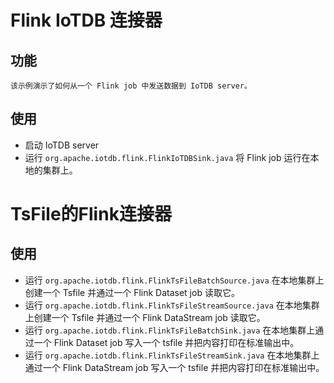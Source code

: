 <!--

    Licensed to the Apache Software Foundation (ASF) under one
    or more contributor license agreements.  See the NOTICE file
    distributed with this work for additional information
    regarding copyright ownership.  The ASF licenses this file
    to you under the Apache License, Version 2.0 (the
    "License"); you may not use this file except in compliance
    with the License.  You may obtain a copy of the License at
    
        http://www.apache.org/licenses/LICENSE-2.0
    
    Unless required by applicable law or agreed to in writing,
    software distributed under the License is distributed on an
    "AS IS" BASIS, WITHOUT WARRANTIES OR CONDITIONS OF ANY
    KIND, either express or implied.  See the License for the
    specific language governing permissions and limitations
    under the License.

-->

# Flink IoTDB 连接器

## 功能
```
该示例演示了如何从一个 Flink job 中发送数据到 IoTDB server。
```

## 使用

* 启动 IoTDB server
* 运行 `org.apache.iotdb.flink.FlinkIoTDBSink.java` 将 Flink job 运行在本地的集群上。

# TsFile的Flink连接器

## 使用

* 运行 `org.apache.iotdb.flink.FlinkTsFileBatchSource.java` 在本地集群上创建一个 Tsfile 并通过一个 Flink Dataset job 读取它。
* 运行 `org.apache.iotdb.flink.FlinkTsFileStreamSource.java` 在本地集群上创建一个 Tsfile 并通过一个 Flink DataStream job 读取它。
* 运行 `org.apache.iotdb.flink.FlinkTsFileBatchSink.java` 在本地集群上通过一个 Flink Dataset job 写入一个 tsfile 并把内容打印在标准输出中。
* 运行 `org.apache.iotdb.flink.FlinkTsFileStreamSink.java` 在本地集群上通过一个 Flink DataStream job 写入一个 tsfile 并把内容打印在标准输出中。
